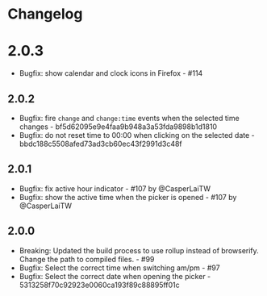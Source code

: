 # Changelog

# 2.0.3
* Bugfix: show calendar and clock icons in Firefox - #114

## 2.0.2
* Bugfix: fire `change` and `change:time` events when the selected time changes - bf5d62095e9e4faa9b948a3a53fda9898b1d1810
* Bugfix: do not reset time to 00:00 when clicking on the selected date - bbdc188c5508afed73ad3cb60ec43f2991d3c48f

## 2.0.1
* Bugfix: fix active hour indicator - #107 by @CasperLaiTW
* Bugfix: show the active time when the picker is opened - #107 by @CasperLaiTW

## 2.0.0

* Breaking: Updated the build process to use rollup instead of browserify. Change the path to compiled files. - #99
* Bugfix: Select the correct time when switching am/pm - #97
* Bugfix: Select the correct date when opening the picker - 5313258f70c92923e0060ca193f89c88895ff01c
